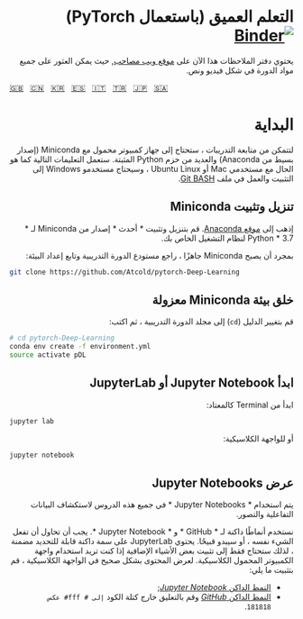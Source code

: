 <!-- Deep Learning (with PyTorch)
-->
<div dir="rtl">
 
# التعلم العميق (باستعمال PyTorch) [![Binder](https://mybinder.org/badge_logo.svg)](https://mybinder.org/v2/gh/Atcold/pytorch-Deep-Learning/master)
</div>

<!-- This notebook repository now has a [companion website](https://atcold.github.io/pytorch-Deep-Learning/), where all the course material can be found in video and textual format.
-->
<div dir="rtl">
 
يحتوي دفتر الملاحظات هذا الآن على [موقع ويب مصاحب](https://atcold.github.io/pytorch-Deep-Learning/ar/), حيث يمكن العثور على جميع مواد الدورة في شكل فيديو ونص.
</div>

<!-- English - Mandarin - Korean - Spanish - Italian - Turkish - Japanese - Arabic -->
[🇬🇧](https://github.com/Atcold/pytorch-Deep-Learning/blob/master/README.md) &nbsp; [🇨🇳](https://github.com/Atcold/pytorch-Deep-Learning/blob/master/docs/zh/README-ZH.md) &nbsp; [🇰🇷](https://github.com/Atcold/pytorch-Deep-Learning/blob/master/docs/ko/README-KO.md) &nbsp; [🇪🇸](https://github.com/Atcold/pytorch-Deep-Learning/blob/master/docs/es/README-ES.md) &nbsp; [🇮🇹](https://github.com/Atcold/pytorch-Deep-Learning/blob/master/docs/it/README-IT.md) &nbsp; [🇹🇷](https://github.com/Atcold/pytorch-Deep-Learning/blob/master/docs/tr/README-TR.md) &nbsp; [🇯🇵](https://github.com/Atcold/pytorch-Deep-Learning/blob/master/docs/ja/README-JA.md) &nbsp; [🇸🇦](https://github.com/Atcold/pytorch-Deep-Learning/blob/master/docs/ar/README-AR.md)
<!-- Getting started
-->
<div dir="rtl">
 
# البداية
</div>

<!-- To be able to follow the exercises, you are going to need a laptop with Miniconda (a minimal version of Anaconda) and several Python packages installed.
The following instruction would work as is for Mac or Ubuntu Linux users, Windows users would need to install and work in the [Git BASH](https://gitforwindows.org/) terminal.
-->
<div dir="rtl">
 
لتتمكن من متابعة التدريبات ، ستحتاج إلى جهاز كمبيوتر محمول مع Miniconda (إصدار بسيط من Anaconda) والعديد من حزم Python المثبتة.
ستعمل التعليمات التالية كما هو الحال مع مستخدمي Mac أو Ubuntu Linux ، وسيحتاج مستخدمو Windows إلى التثبيت والعمل في ملف [Git BASH](https://gitforwindows.org/).
</div>

<!-- Download and install Miniconda
-->
<div dir="rtl">

## تنزيل وتثبيت Miniconda
</div>

<!-- Please go to the [Anaconda website](https://conda.io/miniconda.html).
Download and install *the latest* Miniconda version for *Python* 3.7 for your operating system.
-->
<div dir="rtl">
 
إذهب إلى [موقع Anaconda](https://conda.io/miniconda.html).
قم بتنزيل وتثبيت * أحدث * إصدار من Miniconda لـ * Python * 3.7 لنظام التشغيل الخاص بك.
</div>

<!-- Once Miniconda is ready, checkout the course repository and proceed with setting up the environment:
-->
<div dir="rtl">
 
بمجرد أن يصبح Miniconda جاهزًا ، راجع مستودع الدورة التدريبية وتابع إعداد البيئة:
</div>

```bash
git clone https://github.com/Atcold/pytorch-Deep-Learning
```

<!-- Create isolated Miniconda environment
-->
<div dir="rtl">
 
## خلق بيئة Miniconda معزولة
</div>

<!-- Change directory (`cd`) into the course folder, then type:
-->
<div dir="rtl">
 
قم بتغيير الدليل (`cd`) إلى مجلد الدورة التدريبية ، ثم اكتب:
</div>

```bash
# cd pytorch-Deep-Learning
conda env create -f environment.yml
source activate pDL
```

<!-- Start Jupyter Notebook or JupyterLab
-->
<div dir="rtl">
 
## ابدأ Jupyter Notebook أو JupyterLab
</div>

<!-- Start from terminal as usual:
-->
<div dir="rtl">
 
ابدأ من Terminal كالمعتاد:
</div>

```bash
jupyter lab
```

<!-- Or, for the classic interface:
-->
<div dir="rtl">
 
أو للواجهة الكلاسيكية:
</div>

```bash
jupyter notebook
```

<!-- Notebooks visualisation
-->
<div dir="rtl">
 
## عرض Jupyter Notebooks
</div>

<!-- *Jupyter Notebooks* are used throughout these lectures for interactive data exploration and visualisation.
-->
<div dir="rtl">
 
يتم استخدام * Jupyter Notebooks * في جميع هذه الدروس لاستكشاف البيانات التفاعلية والتصور.
</div>

<!-- We use dark styles for both *GitHub* and *Jupyter Notebook*.
You should try to do the same, or they will look ugly.
JupyterLab has a built-in selectable dark theme, so you only need to install something if you want to use the classic notebook interface.
To see the content appropriately in the classic interface install the following:
-->
<div dir="rtl">
 
نستخدم أنماطًا داكنة لـ * GitHub * و * Jupyter Notebook *.
يجب أن تحاول أن تفعل الشيء نفسه ، أو سيبدو قبيحًا.
يحتوي JupyterLab على سمة داكنة قابلة للتحديد مضمنة ، لذلك ستحتاج فقط إلى تثبيت بعض الأشياء الإضافية إذا كنت تريد استخدام واجهة الكمبيوتر المحمول الكلاسيكية.
لعرض المحتوى بشكل صحيح في الواجهة الكلاسيكية ، قم بتثبيت ما يلي:
</div>

<!--  - [*Jupyter Notebook* dark theme](https://userstyles.org/styles/153443/jupyter-notebook-dark);
 - [*GitHub* dark theme](https://userstyles.org/styles/37035/github-dark) and comment out the `invert #fff to #181818` code block.
-->
<div dir="rtl">
 
 - [النمط الداكن *Jupyter Notebook*](https://userstyles.org/styles/153443/jupyter-notebook-dark);
 - [النمط الداكن *GitHub*](https://userstyles.org/styles/37035/github-dark) وقم بالتعليق خارج كتلة الكود  <span dir="ltr">`عكس #fff إلى # 181818`</span>.
</div>
